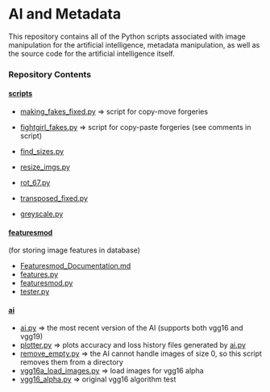 # AI and Metadata
This repository contains all of the Python scripts associated with image manipulation for the artificial intelligence, metadata manipulation, as well as the source code for the artificial intelligence itself.

### Repository Contents
#### [scripts](scripts/)
- [making_fakes_fixed.py](scripts/making_fakes_fixed.py) ⇒ script for copy-move forgeries
- [fightgirl_fakes.py](scripts/fightgirl_fakes.py) ⇒ script for copy-paste forgeries (see comments in script)

- [find_sizes.py](scripts/find_sizes.py)
- [resize_imgs.py](scripts/resize_imgs.py)
- [rot_67.py](scripts/rot_67.py)
- [transposed_fixed.py](scripts/transposed_fixed.py)

- [greyscale.py](scripts/greyscale.py)
#### [featuresmod](scripts/featuresmod/)
(for storing image features in database)
- [Featuresmod_Documentation.md](scripts/featuresmod/Featuresmod_Documentation.md)
- [features.py](scripts/featuresmod/features.py)
- [featuresmod.py](scripts/featuresmod/featuresmod.py)
- [tester.py](scripts/featuresmod/tester.py)
#### [ai](ai/)
- [ai.py](ai/ai.py) ⇒ the most recent version of the AI (supports both vgg16 and vgg19)
- [plotter.py](ai/plotter.py) ⇒ plots accuracy and loss history files generated by [ai.py](ai/ai.py)
- [remove_empty.py](ai/remove_empty.py) ⇒ the AI cannot handle images of size 0, so this script removes them from a directory
- [vgg16a_load_images.py](ai/vgg16a_load_images.py) ⇒ load images for vgg16 alpha
- [vgg16_alpha.py](ai/vgg16_alpha.py) ⇒ original vgg16 algorithm test
